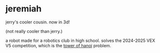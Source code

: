 # jeremiah
jerry's cooler cousin. now in 3d!

(not really cooler than jerry.)

a robot made for a robotics club in high school.
solves the 2024-2025 VEX V5 competition, which is the [tower of hanoi](https://en.wikipedia.org/wiki/Tower_of_Hanoi) problem.